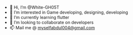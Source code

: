 - 👋 Hi, I’m @White-GH05T
- 👀 I’m interested in Game developing, designing, developing 
- 🌱 I’m currently learning flutter
- 💞️ I’m looking to collaborate on developers
- 📫 Mail me @ myselfabdul004@gmail.com

<!---
White-GH05T/White-GH05T is a ✨ special ✨ repository because its `README.md` (this file) appears on your GitHub profile.
You can click the Preview link to take a look at your changes.
--->
